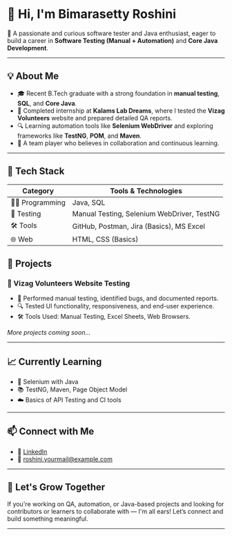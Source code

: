 # 👋 Hi, I'm Bimarasetty Roshini

🚀 A passionate and curious software tester and Java enthusiast, eager to build a career in **Software Testing (Manual + Automation)** and **Core Java Development**.

---

## 💡 About Me

- 🎓 Recent B.Tech graduate with a strong foundation in **manual testing**, **SQL**, and **Core Java**.
- 💼 Completed internship at **Kalams Lab Dreams**, where I tested the **Vizag Volunteers** website and prepared detailed QA reports.
- 🔍 Learning automation tools like **Selenium WebDriver** and exploring frameworks like **TestNG**, **POM**, and **Maven**.
- 🤝 A team player who believes in collaboration and continuous learning.

---

## 🔧 Tech Stack

| Category          | Tools & Technologies                          |
|------------------ |-----------------------------------------------|
| 👩‍💻 Programming   | Java, SQL                                     |
| 🧪 Testing       | Manual Testing, Selenium WebDriver, TestNG     |
| 🛠 Tools          | GitHub, Postman, Jira (Basics), MS Excel       |
| 🌐 Web           | HTML, CSS (Basics)                             |


## 📘 Projects

### 🔹 Vizag Volunteers Website Testing
- 📝 Performed manual testing, identified bugs, and documented reports.
- 🔍 Tested UI functionality, responsiveness, and end-user experience.
- 🛠 Tools Used: Manual Testing, Excel Sheets, Web Browsers.

*More projects coming soon...*

---

## 📈 Currently Learning

- 🔄 Selenium with Java
- 📚 TestNG, Maven, Page Object Model
- ☁️ Basics of API Testing and CI tools

---

## 📫 Connect with Me

- 💼 [LinkedIn](https://www.linkedin.com/in/your-profile)  
- 📧 roshini.yourmail@example.com

---

## 🤝 Let's Grow Together

If you're working on QA, automation, or Java-based projects and looking for contributors or learners to collaborate with — I'm all ears! Let’s connect and build something meaningful.

---



<!---
R0sh1n1/R0sh1n1 is a ✨ special ✨ repository because its `README.md` (this file) appears on your GitHub profile.
You can click the Preview link to take a look at your changes.
--->

